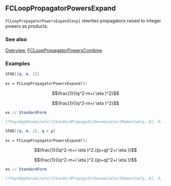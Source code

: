 ## FCLoopPropagatorPowersExpand

`FCLoopPropagatorPowersExpand[exp]` rewrites propagators raised to integer powers as products.

### See also

[Overview](Extra/FeynCalc.md), [FCLoopPropagatorPowersCombine](FCLoopPropagatorPowersCombine.md).

### Examples

```mathematica
SFAD[{q, m, 2}] 
 
ex = FCLoopPropagatorPowersExpand[%]
```

$$\frac{1}{(q^2-m+i \eta )^2}$$

$$\frac{1}{(q^2-m+i \eta )^2}$$

```mathematica
ex // StandardForm

(*FeynAmpDenominator[StandardPropagatorDenominator[Momentum[q, D], 0, -m, {1, 1}], StandardPropagatorDenominator[Momentum[q, D], 0, -m, {1, 1}]]*)
```

```mathematica
SFAD[{q, m, 2}, q + p] 
 
ex = FCLoopPropagatorPowersExpand[%]
```

$$\frac{1}{(q^2-m+i \eta )^2.((p+q)^2+i \eta )}$$

$$\frac{1}{(q^2-m+i \eta )^2.((p+q)^2+i \eta )}$$

```mathematica
ex // StandardForm

(*FeynAmpDenominator[StandardPropagatorDenominator[Momentum[q, D], 0, -m, {1, 1}], StandardPropagatorDenominator[Momentum[q, D], 0, -m, {1, 1}], StandardPropagatorDenominator[Momentum[p, D] + Momentum[q, D], 0, 0, {1, 1}]]*)
```